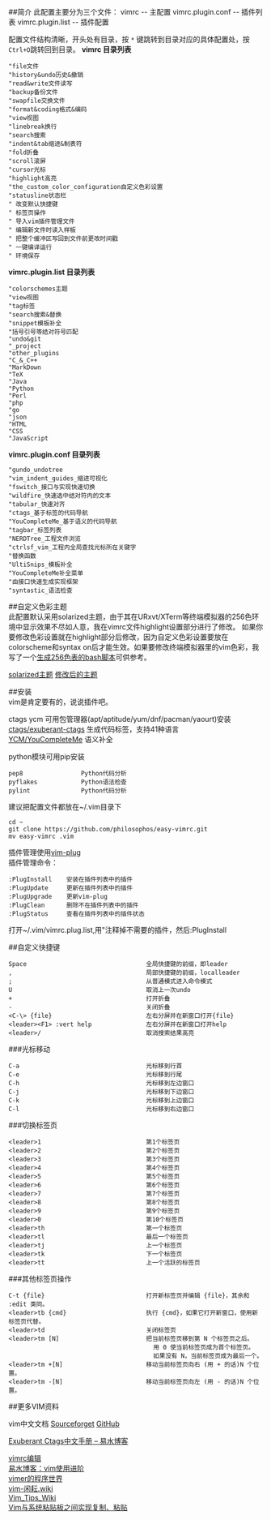 ##简介
此配置主要分为三个文件：
vimrc -- 主配置
vimrc.plugin.conf -- 插件列表
vimrc.plugin.list -- 插件配置

配置文件结构清晰，开头处有目录，按 `*` 键跳转到目录对应的具体配置处，按`Ctrl+O`跳转回到目录。
**vimrc 目录列表**

    "file文件
    "history&undo历史&撤销
    "read&write文件读写
    "backup备份文件
    "swapfile交换文件
    "format&coding格式&编码
    "view视图
    "linebreak换行
    "search搜索
    "indent&tab缩进&制表符
    "fold折叠
    "scroll滚屏
    "cursor光标
    "highlight高亮
    "the_custom_color_configuration自定义色彩设置
    "statusline状态栏
    " 改变默认快捷键
    " 标签页操作
    " 导入vim插件管理文件
    " 编辑新文件时读入样板
    " 把整个缓冲区写回到文件前更改时间戳
    " 一键编译运行
    " 环境保存

**vimrc.plugin.list 目录列表**

    "colorschemes主题
    "view视图
    "tag标签
    "search搜索&替换
    "snippet模板补全
    "括号引号等结对符号匹配
    "undo&git
    "_project
    "other_plugins
    "C_&_C++
    "MarkDown
    "TeX
    "Java
    "Python
    "Perl
    "php
    "go
    "json
    "HTML
    "CSS
    "JavaScript

**vimrc.plugin.conf 目录列表**

    "gundo_undotree
    "vim_indent_guides_缩进可视化
    "fswitch_接口与实现快速切换
    "wildfire_快速选中结对符内的文本
    "tabular_快速对齐
    "ctags_基于标签的代码导航
    "YouCompleteMe_基于语义的代码导航
    "tagbar_标签列表
    "NERDTree_工程文件浏览
    "ctrlsf_vim_工程内全局查找光标所在关键字
    "替换函数
    "UltiSnips_模板补全
    "YouCompleteMe补全菜单
    "由接口快速生成实现框架
    "syntastic_语法检查

##自定义色彩主题  
此配置默认采用solarized主题，由于其在URxvt/XTerm等终端模拟器的256色环境中显示效果不尽如人意，我在vimrc文件highlight设置部分进行了修改。 如果你要修改色彩设置就在highlight部分后修改，因为自定义色彩设置要放在colorscheme和syntax on后才能生效。如果要修改终端模拟器里的vim色彩，我写了一个[生成256色表的bash脚本](https://github.com/philosophos/show256color)可供参考。  
  
[solarized主题](http://ola3xakol.bkt.clouddn.com/vim/0.png)
[修改后的主题](http://ola3xakol.bkt.clouddn.com/vim/1.png)
  
##安装  
vim是肯定要有的，说说插件吧。  
  
ctags ycm 可用包管理器(apt/aptitude/yum/dnf/pacman/yaourt)安装  
[ctags/exuberant-ctags](http://ctags.sourceforge.net)       生成代码标签，支持41种语言  
[YCM/YouCompleteMe](https://github.com/Valloric/YouCompleteMe)          语义补全  
  
python模块可用pip安装  

    pep8                Python代码分析  
    pyflakes            Python语法检查  
    pylint              Python代码分析  
  
建议把配置文件都放在~/.vim目录下  

    cd ~  
    git clone https://github.com/philosophos/easy-vimrc.git  
    mv easy-vimrc .vim  
  
插件管理使用[vim-plug](https://github.com/junegunn/vim-plug)  
插件管理命令：  

    :PlugInstall    安装在插件列表中的插件  
    :PlugUpdate     更新在插件列表中的插件  
    :PlugUpgrade    更新vim-plug  
    :PlugClean      删除不在插件列表中的插件  
    :PlugStatus     查看在插件列表中的插件状态  
打开~/.vim/vimrc.plug.list,用"注释掉不需要的插件，然后:PlugInstall  
  
  
##自定义快捷键  

    Space                                 全局快捷键的前缀，即leader  
    ,                                     局部快捷键的前缀，localleader  
    ;                                     从普通模式进入命令模式  
    U                                     取消上一次undo  
    +                                     打开折叠  
    -                                     关闭折叠  
    <C-\> {file}                          左右分屏并在新窗口打开{file}  
    <leader><F1> :vert help               左右分屏并在新窗口打开help  
    <leader>/                             取消搜索结果高亮  

###光标移动  

    C-a                                   光标移到行首  
    C-e                                   光标移到行尾  
    C-h                                   光标移到左边窗口  
    C-j                                   光标移到下边窗口  
    C-k                                   光标移到上边窗口  
    C-l                                   光标移到右边窗口  

###切换标签页  

    <leader>1                             第1个标签页  
    <leader>2                             第2个标签页  
    <leader>3                             第3个标签页  
    <leader>4                             第4个标签页  
    <leader>5                             第5个标签页  
    <leader>6                             第6个标签页  
    <leader>7                             第7个标签页  
    <leader>8                             第8个标签页  
    <leader>9                             第9个标签页  
    <leader>0                             第10个标签页  
    <leader>th                            第一个标签页  
    <leader>tl                            最后一个标签页  
    <leader>tj                            上一个标签页  
    <leader>tk                            下一个标签页  
    <leader>tt                            上一个活跃的标签页  

###其他标签页操作  

    C-t {file}                            打开新标签页并编辑 {file}，其余和 :edit 类同。  
    <leader>tb {cmd}                      执行 {cmd}，如果它打开新窗口，使用新标签页代替。  
    <leader>td                            关闭标签页  
    <leader>tm [N]                        把当前标签页移到第 N 个标签页之后。  
                                            用 0 使当前标签页成为首个标签页。  
                                            如果没有 N，当前标签页成为最后一个。  
    <leader>tm +[N]                       移动当前标签页向右 (用 + 的话)N 个位置。  
    <leader>tm -[N]                       移动当前标签页向左 (用 - 的话)N 个位置。  
  

##更多VIM资料  
  
vim中文文档
[Sourceforget](https://sourceforget.net/projects/vimcdoc/files)
[GitHub](https://github.com/vimcn/vimcdoc)

[Exuberant Ctags中文手册 – 易水博客](
http://easwy.com/blog/archives/exuberant-ctags-chinese-manual/)  

[vimrc编辑](http://www.cnblogs.com/starspace/archive/2009/03/03/1402305.html)  
[易水博客：vim使用进阶](
http://easwy.com/blog/archives/advanced-vim-skills-catalog/)  
[vimer的程序世界](http://www.vimer.cn/category/vim)  
[vim-闲耘.wiki](http://wiki.hotoo.me/Vim.html)  
[Vim_Tips_Wiki](http://vim.wikia.com/wiki/Vim_Tips_Wiki)  
[Vim与系统粘贴板之间实现复制、粘贴](
http://apneng.net/2015/05/01/copy-between-vim-and-os.html)  
